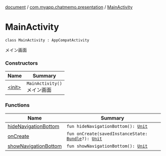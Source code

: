 [document](../../index.md) / [com.myapp.chatmemo.presentation](../index.md) / [MainActivity](./index.md)

# MainActivity

`class MainActivity : AppCompatActivity`

メイン画面

### Constructors

| Name | Summary |
|---|---|
| [&lt;init&gt;](-init-.md) | `MainActivity()`<br>メイン画面 |

### Functions

| Name | Summary |
|---|---|
| [hideNavigationBottom](hide-navigation-bottom.md) | `fun hideNavigationBottom(): `[`Unit`](https://kotlinlang.org/api/latest/jvm/stdlib/kotlin/-unit/index.html) |
| [onCreate](on-create.md) | `fun onCreate(savedInstanceState: `[`Bundle`](https://developer.android.com/reference/android/os/Bundle.html)`?): `[`Unit`](https://kotlinlang.org/api/latest/jvm/stdlib/kotlin/-unit/index.html) |
| [showNavigationBottom](show-navigation-bottom.md) | `fun showNavigationBottom(): `[`Unit`](https://kotlinlang.org/api/latest/jvm/stdlib/kotlin/-unit/index.html) |
